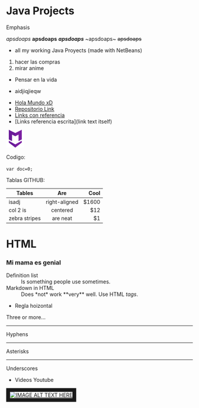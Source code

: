 
# Java Projects
Emphasis

 *apsdoaps*
 **apsdoaps** 
 **_apsdoaps_**
 ~apsdoaps~
 ~~apsdoaps~~
 * all my working Java Proyects (made with NetBeans)
1. hacer las compras
2. mirar anime
* Pensar en la vida
- aidjiqjieqw

+ [Hola Mundo xD](www.google.com)
+ [Repositorio Link](../blob/master/LICENSE)
+ [Links con referencia](1)
+ [Links referencia escrita](link text itself)

![alt text][logo]

[logo]: https://github.com/adam-p/markdown-here/raw/master/src/common/images/icon48.png "Logo Title Text 2"


[arbitrary case-insensitive reference text]: https://www.mozilla.org
[1]: http://slashdot.org
[link text itself]: http://www.reddit.com

Codigo:

`var doc=0;`

Tablas GITHUB:

| Tables        | Are           | Cool  |
| ------------- |:-------------:| -----:|
| isadj | right-aligned | $1600 |
| col 2 is      | centered      |   $12 |
| zebra stripes | are neat      |    $1 |

# HTML 
<h3>Mi mama es genial</h3>
<dl>
  <dt>Definition list</dt>
  <dd>Is something people use sometimes.</dd>

  <dt>Markdown in HTML</dt>
  <dd>Does *not* work **very** well. Use HTML <em>tags</em>.</dd>
</dl>

- Regla hoizontal

Three or more...

---

Hyphens

***

Asterisks

___

Underscores

- Videos Youtube

<a href="http://www.youtube.com/watch?feature=player_embedded&v=YOUTUBE_VIDEO_ID_HERE
" target="_blank"><img src="http://img.youtube.com/vi/YOUTUBE_VIDEO_ID_HERE/0.jpg" 
alt="IMAGE ALT TEXT HERE" width="240" height="180" border="10" /></a>